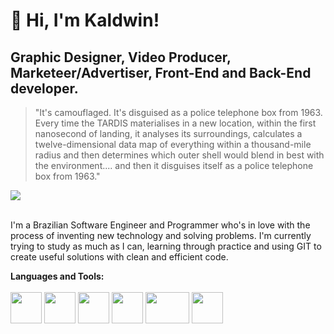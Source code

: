 # 🖤 Hi, I'm <b>Kaldwin!</b>
## Graphic Designer, Video Producer, Marketeer/Advertiser, Front-End and Back-End developer. 
> "It's camouflaged. It's disguised as a police telephone box from 1963. Every time the TARDIS materialises in a new location, within the first nanosecond of landing, it analyses its surroundings, calculates a twelve-dimensional data map of everything within a thousand-mile radius and then determines which outer shell would blend in best with the environment.... and then it disguises itself as a police telephone box from 1963."

<img src="https://pbs.twimg.com/media/EZxjOgQXsAQBT5L?format=jpg&name=medium">
<br><br>
<p align="left">
I'm a Brazilian Software Engineer and Programmer who's in love with the process of inventing new technology and solving problems. I'm currently trying to study as much as I can, learning through practice and using GIT to create useful solutions with clean and efficient code.
</p>
<b>Languages and Tools:</b>
<br><br>
<div>
<img width="50px" height="50px" src="https://upload.wikimedia.org/wikipedia/commons/thumb/c/c3/Python-logo-notext.svg/1869px-Python-logo-notext.svg.png">
<img width="50px" height="50px" src="https://upload.wikimedia.org/wikipedia/commons/6/6a/JavaScript-logo.png">
<img width="50px" height="50px" src="https://upload.wikimedia.org/wikipedia/commons/thumb/6/61/HTML5_logo_and_wordmark.svg/2048px-HTML5_logo_and_wordmark.svg.png">
<img width="50px" height="50px" src="https://upload.wikimedia.org/wikipedia/commons/thumb/d/d5/CSS3_logo_and_wordmark.svg/1452px-CSS3_logo_and_wordmark.svg.png">
<img width="70px" height="50px" src="https://upload.wikimedia.org/wikipedia/commons/thumb/2/27/PHP-logo.svg/711px-PHP-logo.svg.png">
<img width="50px" height="50px" src="https://upload.wikimedia.org/wikipedia/commons/thumb/c/cf/Lua-Logo.svg/1200px-Lua-Logo.svg.png">

</div>
